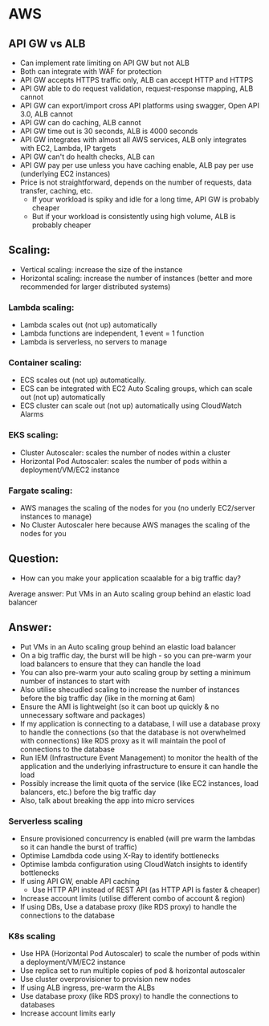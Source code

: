 # AWS

## API GW vs ALB

- Can implement rate limiting on API GW but not ALB
- Both can integrate with WAF for protection
- API GW accepts HTTPS traffic only, ALB can accept HTTP and HTTPS
- API GW able to do request validation, request-response mapping, ALB cannot
- API GW can export/import cross API platforms using swagger, Open API 3.0, ALB cannot
- API GW can do caching, ALB cannot
- API GW time out is 30 seconds, ALB is 4000 seconds
- API GW integrates with almost all AWS services, ALB only integrates with EC2, Lambda, IP targets
- API GW can't do health checks, ALB can
- API GW pay per use unless you have caching enable, ALB pay per use (underlying EC2 instances)
- Price is not straightforward, depends on the number of requests, data transfer, caching, etc.
  - If your workload is spiky and idle for a long time, API GW is probably cheaper
  - But if your workload is consistently using high volume, ALB is probably cheaper

## Scaling:

- Vertical scaling: increase the size of the instance
- Horizontal scaling: increase the number of instances (better and more recommended for larger distributed systems)

### Lambda scaling:

- Lambda scales out (not up) automatically
- Lambda functions are independent, 1 event = 1 function
- Lambda is serverless, no servers to manage

### Container scaling:

- ECS scales out (not up) automatically.
- ECS can be integrated with EC2 Auto Scaling groups, which can scale out (not up) automatically
- ECS cluster can scale out (not up) automatically using CloudWatch Alarms



### EKS scaling:

- Cluster Autoscaler: scales the number of nodes within a cluster
- Horizontal Pod Autoscaler: scales the number of pods within a deployment/VM/EC2 instance

### Fargate scaling:

- AWS manages the scaling of the nodes for you (no underly EC2/server instances to manage)
- No Cluster Autoscaler here because AWS manages the scaling of the nodes for you

## Question:

- How can you make your application scaalable for a big traffic day?

Average answer: Put VMs in an Auto scaling group behind an elastic load balancer

## Answer:

- Put VMs in an Auto scaling group behind an elastic load balancer
- On a big traffic day, the burst will be high - so you can pre-warm your load balancers to ensure that they can handle the load
- You can also pre-warm your auto scaling group by setting a minimum number of instances to start with
- Also utilise shecudled scaling to increase the number of instances before the big traffic day (like in the morning at 6am)
- Ensure the AMI is lightweight (so it can boot up quickly & no unnecessary software and packages)
- If my application is connecting to a database, I will use a database proxy to handle the connections (so that the database is not overwhelmed with connections) like RDS proxy as it will maintain the pool of connections to the database
- Run IEM (Infrastructure Event Management) to monitor the health of the application and the underlying infrastructure to ensure it can handle the load
- Possibly increase the limit quota of the service (like EC2 instances, load balancers, etc.) before the big traffic day
- Also, talk about breaking the app into micro services


### Serverless scaling

- Ensure provisioned concurrency is enabled (will pre warm the lambdas so it can handle the burst of traffic)
- Optimise Lamdbda code using X-Ray to identify bottlenecks
- Optimise lambda configuration using CloudWatch insights to identify bottlenecks
- If using API GW, enable API caching
  - Use HTTP API instead of REST API (as HTTP API is faster & cheaper)
- Increase account limits (utilise different combo of account & region)
- If using DBs, Use a database proxy (like RDS proxy) to handle the connections to the database


### K8s scaling

- Use HPA (Horizontal Pod Autoscaler) to scale the number of pods within a deployment/VM/EC2 instance
- Use replica set to run multiple copies of pod & horizontal autoscaler
- Use cluster overprovisioner to provision new nodes
- If using ALB ingress, pre-warm the ALBs
- Use database proxy (like RDS proxy) to handle the connections to databases
- Increase account limits early

